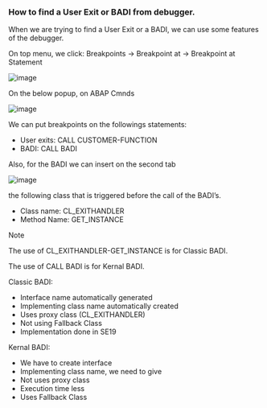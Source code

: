 ### How to find a User Exit or BADI from debugger.

When we are trying to find a User Exit or a BADI, we can use some features of the debugger.

On top menu, we click:
Breakpoints -> Breakpoint at -> Breakpoint at Statement

![image](https://github.com/user-attachments/assets/1e3f41ff-c4c3-44cd-86e1-5b25401b576c)

On the below popup, on ABAP Cmnds 

![image](https://github.com/user-attachments/assets/e9767ae2-74a7-41a7-8fe8-8c97cb3e9e33)

We can put breakpoints on the followings statements:
- User exits: CALL CUSTOMER-FUNCTION
- BADI: CALL BADI

Also, for the BADI we can insert on the second tab 

![image](https://github.com/user-attachments/assets/c2863f2c-3f41-4aa8-a320-b81ff5acbee8)

the following class that is triggered before the call of the BADI’s.

- Class name: CL_EXITHANDLER
- Method Name: GET_INSTANCE

> [!NOTE]
> The use of CL_EXITHANDLER-GET_INSTANCE is for Classic BADI.
> 
> The use of CALL BADI is for Kernal BADI.
> 
> Classic BADI:
> * Interface name automatically generated
> * Implementing class name automatically created
> * Uses proxy class (CL_EXITHANDLER)
> * Not using Fallback Class
> * Implementation done in SE19
> 
> Kernal BADI:
> * We have to create interface
> * Implementing class name, we need to give
> * Not uses proxy class
> * Execution time less
> * Uses Fallback Class

